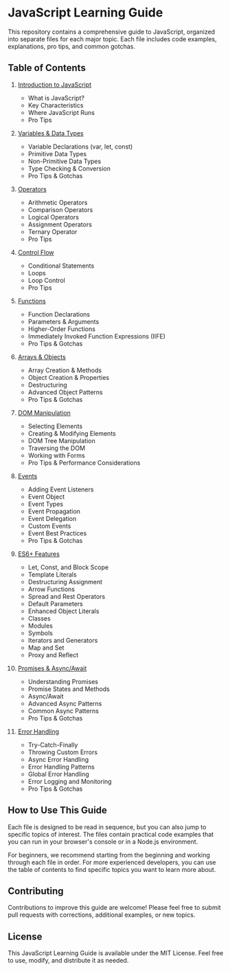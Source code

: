 # JavaScript Learning Guide

This repository contains a comprehensive guide to JavaScript, organized into separate files for each major topic. Each file includes code examples, explanations, pro tips, and common gotchas.

## Table of Contents

1. [Introduction to JavaScript](./topics//01_introduction_to_javascript.md)
   - What is JavaScript?
   - Key Characteristics
   - Where JavaScript Runs
   - Pro Tips

2. [Variables & Data Types](./topics/02_variables_and_data_types.md)
   - Variable Declarations (var, let, const)
   - Primitive Data Types
   - Non-Primitive Data Types
   - Type Checking & Conversion
   - Pro Tips & Gotchas

3. [Operators](./topics/03_operators.md)
   - Arithmetic Operators
   - Comparison Operators
   - Logical Operators
   - Assignment Operators
   - Ternary Operator
   - Pro Tips

4. [Control Flow](./topics/04_control_flow.md)
   - Conditional Statements
   - Loops
   - Loop Control
   - Pro Tips

5. [Functions](./topics/05_functions.md)
   - Function Declarations
   - Parameters & Arguments
   - Higher-Order Functions
   - Immediately Invoked Function Expressions (IIFE)
   - Pro Tips & Gotchas

6. [Arrays & Objects](./topics/06_arrays_and_objects.md)
   - Array Creation & Methods
   - Object Creation & Properties
   - Destructuring
   - Advanced Object Patterns
   - Pro Tips & Gotchas

7. [DOM Manipulation](./topics/07_dom_manipulation.md)
   - Selecting Elements
   - Creating & Modifying Elements
   - DOM Tree Manipulation
   - Traversing the DOM
   - Working with Forms
   - Pro Tips & Performance Considerations

8. [Events](./topics/08_events.md)
   - Adding Event Listeners
   - Event Object
   - Event Types
   - Event Propagation
   - Event Delegation
   - Custom Events
   - Event Best Practices
   - Pro Tips & Gotchas

9. [ES6+ Features](./topics/09_es6_features.md)
   - Let, Const, and Block Scope
   - Template Literals
   - Destructuring Assignment
   - Arrow Functions
   - Spread and Rest Operators
   - Default Parameters
   - Enhanced Object Literals
   - Classes
   - Modules
   - Symbols
   - Iterators and Generators
   - Map and Set
   - Proxy and Reflect

10. [Promises & Async/Await](./topics/10_promises_and_async_await.md)
    - Understanding Promises
    - Promise States and Methods
    - Async/Await
    - Advanced Async Patterns
    - Common Async Patterns
    - Pro Tips & Gotchas

11. [Error Handling](./topics/11_error_handling.md)
    - Try-Catch-Finally
    - Throwing Custom Errors
    - Async Error Handling
    - Error Handling Patterns
    - Global Error Handling
    - Error Logging and Monitoring
    - Pro Tips & Gotchas

## How to Use This Guide

Each file is designed to be read in sequence, but you can also jump to specific topics of interest. The files contain practical code examples that you can run in your browser's console or in a Node.js environment.

For beginners, we recommend starting from the beginning and working through each file in order. For more experienced developers, you can use the table of contents to find specific topics you want to learn more about.

## Contributing

Contributions to improve this guide are welcome! Please feel free to submit pull requests with corrections, additional examples, or new topics.

## License

This JavaScript Learning Guide is available under the MIT License. Feel free to use, modify, and distribute it as needed.